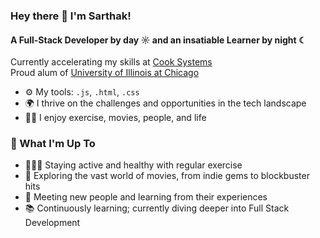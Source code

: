 ### Hey there 👋 I'm Sarthak!

#### A Full-Stack Developer by day ☼ and an insatiable Learner by night ☾

Currently accelerating my skills at [Cook Systems](https://cooksys.com/FastTrack/#form)<br>
Proud alum of [University of Illinois at Chicago](https://cs.uic.edu)<br>



- ⚙️ My tools: `.js`, `.html`, `.css`
- 🌍 I thrive on the challenges and opportunities in the tech landscape
- 🏋🏽 I enjoy exercise, movies, people, and life

### 🌱 What I'm Up To

- 🏋🏽‍♂️ Staying active and healthy with regular exercise
- 🎥 Exploring the vast world of movies, from indie gems to blockbuster hits
- 👥 Meeting new people and learning from their experiences
- 📚 Continuously learning; currently diving deeper into Full Stack Development
